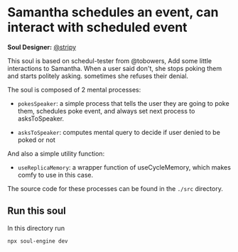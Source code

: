 # Samantha schedules an event, can interact with scheduled event

**Soul Designer:** [@stripy](https://github.com/stripy1026)

This soul is based on schedul-tester from @tobowers,
Add some little interactions to Samantha.
When a user said don't, she stops poking them and starts politely asking.
sometimes she refuses their denial.

The soul is composed of 2 mental processes:

- `pokesSpeaker`: a simple process that tells the user they are going to poke them, schedules poke event, and always set next process to asksToSpeaker.

- `asksToSpeaker`: computes mental query to decide if user denied to be poked or not

And also a simple utility function:

- `useReplicaMemory`: a wrapper function of useCycleMemory, which makes comfy to use in this case.

The source code for these processes can be found in the `./src` directory.

## Run this soul

In this directory run

```bash
npx soul-engine dev
```
